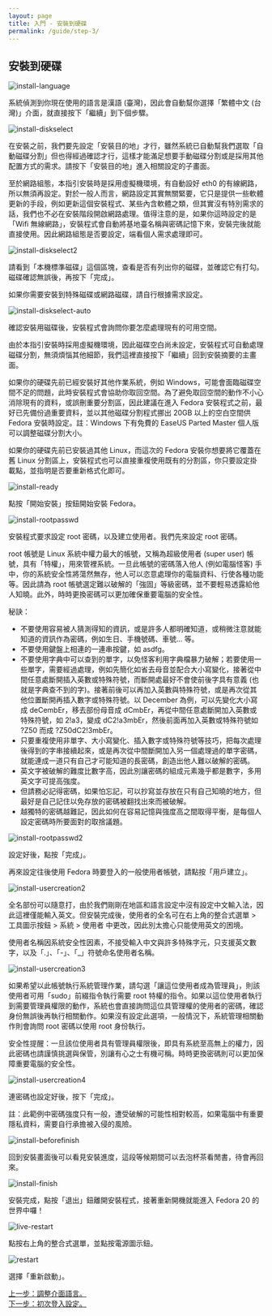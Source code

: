 ```yaml
---
layout: page
title: 入門 - 安裝到硬碟
permalink: /guide/step-3/
---
```


## 安裝到硬碟

![install-language](http://2.bp.blogspot.com/-VtRS34yNHko/UsPnw9fEckI/AAAAAAAADDM/Jw9PV-YxpRI/s1600/fedora20-install-language.png)


系統偵測到你現在使用的語言是漢語 (臺灣)，因此會自動幫你選擇「繁體中文 (台灣)」介面，就直接按下「繼續」到下個步驟。


![install-diskselect](http://3.bp.blogspot.com/-xcTEhM9cKRg/UsPnwarYzzI/AAAAAAAADC8/MhsLrUifjdw/s1600/fedora20-install-diskselect.png)


在安裝之前，我們要先設定「安裝目的地」才行，雖然系統已自動幫我們選取「自動磁碟分割」但也得經過確認才行，這樣才能滿足想要手動磁碟分割或是採用其他配置方式的需求。請按下「安裝目的地」進入相關設定的子畫面。



至於網路組態，本指引安裝時是採用虛擬機環境，有自動設好 eth0 的有線網路，所以無須再設定。對於一般人而言，網路設定其實無關緊要，它只是提供一些軟體更新的手段，例如更新這個安裝程式、某些內含軟體之類，但其實沒有特別需求的話，我們也不必在安裝階段開啟網路處理。值得注意的是，如果你這時設定的是「Wifi 無線網路」，安裝程式會自動將基地臺名稱與密碼記憶下來，安裝完後就能直接使用。因此網路組態是否要設定，端看個人需求處理即可。


![install-diskselect2](http://2.bp.blogspot.com/-BwH-RhWUg0U/UsPnwue2HfI/AAAAAAAADCw/hGgmH7UIz8k/s1600/fedora20-install-diskselect2.png)




請看到「本機標準磁碟」這個區塊，查看是否有列出你的磁碟，並確認它有打勾。磁碟確認無誤後，再按下「完成」。



如果你需要安裝到特殊磁碟或網路磁碟，請自行根據需求設定。


![install-diskselect-auto](http://1.bp.blogspot.com/-brpTQv-raLg/UsPnvdmzzaI/AAAAAAAADC4/tqDtXicb_kM/s1600/fedora20-install-diskselect-auto.png)


確認安裝用磁碟後，安裝程式會詢問你要怎麼處理現有的可用空間。



由於本指引安裝時採用虛擬機環境，因此磁碟空白尚未設定，安裝程式可自動處理磁碟分割，無須煩惱其他細節，我們這裡直接按下「繼續」回到安裝摘要的主畫面。



如果你的硬碟先前已經安裝好其他作業系統，例如 Windows，可能會面臨磁碟空間不足的問題，此時安裝程式會協助你取回空間。為了避免取回空間的動作不小心消除現有的資料，或誤刪重要分割區，因此建議在進入 Fedora 安裝程式之前，最好已先備份過重要資料，並以其他磁碟分割程式挪出 20GB 以上的空白空間供 Fedora 安裝時設定。註：Windows 下有免費的 EaseUS Parted Master 個人版可以調整磁碟分割大小。



如果你的硬碟先前已安裝過其他 Linux，而這次的 Fedora 安裝你想要將它覆蓋在舊 Linux 分割區上，安裝程式也可以直接重複使用既有的分割區，你只要設定掛載點，並指明是否要重新格式化即可。


![install-ready](http://4.bp.blogspot.com/-9jF7a3gmBm8/UsPnxC5acDI/AAAAAAAADDY/ZmOvUo7p4O8/s1600/fedora20-install-ready.png)


點按「開始安裝」按鈕開始安裝 Fedora。


![install-rootpasswd](http://2.bp.blogspot.com/-OJNxT-cfu5E/UsPnxprY-ZI/AAAAAAAADDc/x2WSpybUcnQ/s1600/fedora20-install-rootpasswd.png)


安裝程式要求設定 root 密碼，以及建立使用者。我們先來設定 root 密碼。



root 帳號是 Linux 系統中權力最大的帳號，又稱為超級使用者 (super user) 帳號，具有「特權」，用來管裡系統。一旦此帳號的密碼落入他人 (例如電腦怪客) 手中，你的系統安全性將蕩然無存，他人可以恣意處理你的電腦資料、行使各種功能等。因此請為 root 帳號選定難以破解的「強固」等級密碼，並不要輕易透露給他人知曉。此外，時時更換密碼可以更加確保重要電腦的安全性。



秘訣：

- 不要使用容易被人猜測得知的資訊，或是許多人都明確知道，或稍微注意就能知道的資訊作為密碼，例如生日、手機號碼、車號... 等。
- 不要使用鍵盤上相連的一連串按鍵，如 asdfg。
- 不要使用字典中可以查到的單字，以免怪客利用字典檔暴力破解；若要使用一些單字，需要經過處理，例如先簡化如省去母音並配合大小寫變化，接著從中間任意處斷開插入英數或特殊符號，而斷開處最好不會使前後字具有意義 (也就是字典查不到的字)。接著前後可以再加入英數與特殊符號，或是再次從其他位置斷開再插入數字或特殊符號。以 December 為例，可以先變化大小寫成 deCembEr，移去部份母音成 dCmbEr，再從中間任意處斷開加入英數或特殊符號，如 2!a3，變成 dC2!a3mbEr，然後前面再加入英數或特殊符號如 ?Z50 而成 ?Z50dC2!3mbEr。
- 只要重複使用非單字、大小寫變化、插入數字或特殊符號等技巧，把每次處理後得到的字串接續起來，或是再次從中間斷開加入另一個處理過的單字密碼，就能連成一道只有自己才可能知道的長密碼，創造出他人難以破解的密碼。
- 英文字被破解的難度比數字高，因此別讓密碼的組成元素幾乎都是數字，多用英文字可提高強度。
- 但請務必記得密碼，如果怕忘記，可以抄寫並存放在只有自己知曉的地方，但最好是自己記住以免存放的密碼被翻找出來而被破解。
- 越獨特的密碼越難記，因此如何在容易記憶與強度高之間取得平衡，是每個人設定密碼時所要面對的取捨議題。


![install-rootpasswd2](http://4.bp.blogspot.com/-OeQgLTTvaD4/UsPnxwX_MNI/AAAAAAAADDk/mWKrc1A0MRc/s1600/fedora20-install-rootpasswd2.png)


設定好後，點按「完成」。



再來設定往後使用 Fedora 時要登入的一般使用者帳號，請點按「用戶建立」。


![install-usercreation2](http://3.bp.blogspot.com/-3AKoTkapASg/UsPnyQY3_TI/AAAAAAAADD0/uQdlT9C98Nk/s1600/fedora20-install-usercreation2.png)


全名部份可以隨意打，由於我們剛剛在地區和語言設定中沒有設定中文輸入法，因此這裡僅能輸入英文。但安裝完成後，使用者的全名可在右上角的整合式選單 > 工具圖示按鈕 > 系統 > 使用者 中更改，因此別太擔心只能使用英文的困境。

使用者名稱因系統安全性因素，不接受輸入中文與許多特殊字元，只支援英文數字，以及「.」、「-」、「\_」符號命名使用者名稱。


![install-usercreation3](http://3.bp.blogspot.com/-eNBbmrIIlrw/UsPnyjbqRdI/AAAAAAAADD4/sUClGtKSzug/s1600/fedora20-install-usercreation3.png)


如果希望以此帳號執行系統管理作業，請勾選「讓這位使用者成為管理員」，則該使用者可用「sudo」前綴指令執行需要 root 特權的指令。如果以這位使用者執行到需要管理員權限的動作，系統也會直接詢問這位具管理權的使用者的密碼，確認身份無誤後再執行相關動作。如果沒有設定此選項，一般情況下，系統管理相關動作則會詢問 root 密碼以使用 root 身份執行。



安全性提醒：一旦該位使用者具有管理員權限後，即具有系統至高無上的權力，因此密碼也請謹慎挑選與保管，別讓有心之士有機可稱。時時更換密碼則可以更加保障重要電腦的安全性。


![install-usercreation4](http://4.bp.blogspot.com/-lzvOEDMXhBU/UsPnzIKJQdI/AAAAAAAADEA/qenEpes2ojo/s1600/fedora20-install-usercreation4.png)


連密碼也設定好後，按下「完成」。



註：此範例中密碼強度只有一般，遭受破解的可能性相對較高，如果電腦中有重要隱私資料，需要自行承擔被入侵的風險。


![install-beforefinish](http://3.bp.blogspot.com/-cVcJzZfhqoM/UsPnvY91tvI/AAAAAAAADCk/wbfNbpAldD0/s1600/fedora20-install-beforefinish.png)


回到安裝畫面後可以看見安裝進度，這段等候期間可以去泡杯茶看閒書，待會再回來。


![install-finish](http://2.bp.blogspot.com/-G81VqvmHBzg/UsPnwiS7wjI/AAAAAAAADDU/nf0m5BWpRDc/s1600/fedora20-install-finish.png)


安裝完成，點按「退出」鈕離開安裝程式，接著重新開機就能進入 Fedora 20 的世界中囉！


![live-restart](http://3.bp.blogspot.com/-YF3vhRYr8c8/UsPn0RFM6_I/AAAAAAAADEc/g-ZruupX4a4/s1600/fedora20-live-restart.png)


點按右上角的整合式選單，並點按電源圖示鈕。


![restart](http://2.bp.blogspot.com/-liB3For-kH0/UsPn2K6D1BI/AAAAAAAADE8/5Bs0khSEgq4/s1600/fedora20-restart.png)


選擇「重新啟動」。

<div class="switch">
  <div>
    <div><a href="/guide/step-2/">上一步：調整介面語言。</a></div>
    <div><a href="/guide/step-4/">下一步：初次登入設定。</a></div>
  </div>
</div>
